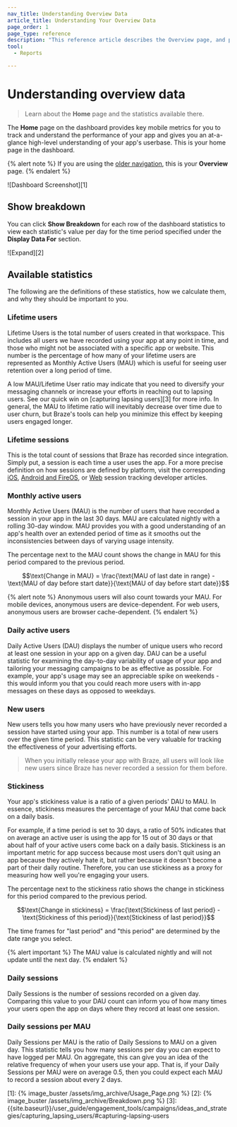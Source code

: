 ```yaml
---
nav_title: Understanding Overview Data
article_title: Understanding Your Overview Data
page_order: 1
page_type: reference
description: "This reference article describes the Overview page, and provides definitions for statistics available on this page."
tool: 
  - Reports

---
```


# Understanding overview data

> Learn about the **Home** page and the statistics available there.

The **Home** page on the dashboard provides key mobile metrics for you to track and understand the performance of your app and gives you an at-a-glance high-level understanding of your app's userbase. This is your home page in the dashboard.

{% alert note %}
If you are using the [older navigation]({{site.baseurl}}/navigation), this is your **Overview** page.
{% endalert %}

![Dashboard Screenshot][1]

## Show breakdown

You can click **Show Breakdown** for each row of the dashboard statistics to view each statistic's value per day for the time period specified under the **Display Data For** section.

![Expand][2]

## Available statistics

The following are the definitions of these statistics, how we calculate them, and why they should be important to you.

### Lifetime users

Lifetime Users is the total number of users created in that workspace. This includes all users we have recorded using your app at any point in time, and those who might not be associated with a specific app or website. This number is the percentage of how many of your lifetime users are represented as Monthly Active Users (MAU) which is useful for seeing user retention over a long period of time.

A low MAU/Lifetime User ratio may indicate that you need to diversify your messaging channels or increase your efforts in reaching out to lapsing users. See our quick win on [capturing lapsing users][3] for more info. In general, the MAU to lifetime ratio will inevitably decrease over time due to user churn, but Braze's tools can help you minimize this effect by keeping users engaged longer.

### Lifetime sessions

This is the total count of sessions that Braze has recorded since integration. Simply put, a session is each time a user uses the app. For a more precise definition on how sessions are defined by platform, visit the corresponding 
[iOS]({{site.baseurl}}/developer_guide/platform_integration_guides/swift/analytics/tracking_sessions/), [Android and FireOS]({{site.baseurl}}/developer_guide/platform_integration_guides/android/analytics/tracking_sessions/), or [Web]({{site.baseurl}}/developer_guide/platform_integration_guides/web/analytics/tracking_sessions/) session tracking developer articles.

### Monthly active users

Monthly Active Users (MAU) is the number of users that have recorded a session in your app in the last 30 days. MAU are calculated nightly with a rolling 30-day window. MAU provides you with a good understanding of an app's health over an extended period of time as it smooths out the inconsistencies between days of varying usage intensity.

The percentage next to the MAU count shows the change in MAU for this period compared to the previous period.

$$\text{Change in MAU} = \frac{\text{MAU of last date in range} - \text{MAU of day before start date}}{\text{MAU of day before start date}}$$

{% alert note %}
Anonymous users will also count towards your MAU. For mobile devices, anonymous users are device-dependent. For web users, anonymous users are browser cache-dependent.
{% endalert %}

### Daily active users

Daily Active Users (DAU) displays the number of unique users who record at least one session in your app on a given day. DAU can be a useful statistic for examining the day-to-day variability of usage of your app and tailoring your messaging campaigns to be as effective as possible. For example, your app's usage may see an appreciable spike on weekends - this would inform you that you could reach more users with in-app messages on these days as opposed to weekdays.

### New users

New users tells you how many users who have previously never recorded a session have started using your app. This number is a total of new users over the given time period. This statistic can be very valuable for tracking the effectiveness of your advertising efforts.

> When you initially release your app with Braze, all users will look like new users since Braze has never recorded a session for them before.

### Stickiness

Your app's stickiness value is a ratio of a given periods' DAU to MAU. In essence, stickiness measures the percentage of your MAU that come back on a daily basis. 

For example, if a time period is set to 30 days, a ratio of 50% indicates that on average an active user is using the app for 15 out of 30 days or that about half of your active users come back on a daily basis. Stickiness is an important metric for app success because most users don't quit using an app because they actively hate it, but rather because it doesn't become a part of their daily routine. Therefore, you can use stickiness as a proxy for measuring how well you're engaging your users.

The percentage next to the stickiness ratio shows the change in stickiness for this period compared to the previous period. 

$$\text{Change in stickiness} = \frac{\text{Stickiness of last period} - \text{Stickiness of this period}}{\text{Stickiness of last period}}$$

The time frames for "last period" and "this period" are determined by the date range you select.

{% alert important %}
The MAU value is calculated nightly and will not update until the next day.
{% endalert %}

### Daily sessions

Daily Sessions is the number of sessions recorded on a given day. Comparing this value to your DAU count can inform you of how many times your users open the app on days where they record at least one session.

### Daily sessions per MAU

Daily Sessions per MAU is the ratio of Daily Sessions to MAU on a given day. This statistic tells you how many sessions per day you can expect to have logged per MAU. On aggregate, this can give you an idea of the relative frequency of when your users use your app. That is, if your Daily Sessions per MAU were on average 0.5, then you could expect each MAU to record a session about every 2 days.  

[1]: {% image_buster /assets/img_archive/Usage_Page.png %}
[2]: {% image_buster /assets/img_archive/Breakdown.png %}
[3]: {{site.baseurl}}/user_guide/engagement_tools/campaigns/ideas_and_strategies/capturing_lapsing_users/#capturing-lapsing-users
